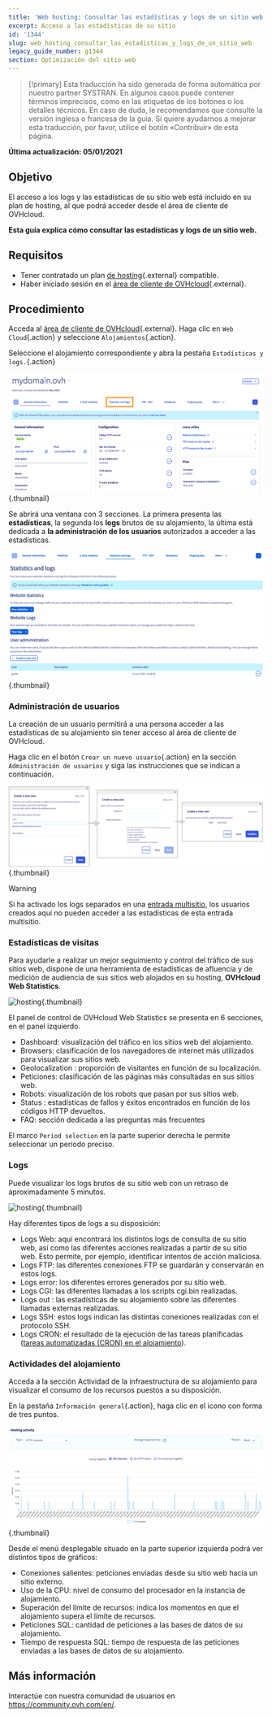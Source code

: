 ```yaml
---
title: 'Web hosting: Consultar las estadísticas y logs de un sitio web'
excerpt: Acceso a las estadísticas de su sitio
id: '1344'
slug: web_hosting_consultar_las_estadisticas_y_logs_de_un_sitio_web
legacy_guide_number: g1344
section: Optimización del sitio web
---
```


> [!primary]
> Esta traducción ha sido generada de forma automática por nuestro partner SYSTRAN. En algunos casos puede contener términos imprecisos, como en las etiquetas de los botones o los detalles técnicos. En caso de duda, le recomendamos que consulte la versión inglesa o francesa de la guía. Si quiere ayudarnos a mejorar esta traducción, por favor, utilice el botón «Contribuir» de esta página.
> 

**Última actualización: 05/01/2021**

## Objetivo

El acceso a los logs y las estadísticas de su sitio web está incluido en su plan de hosting, al que podrá acceder desde el área de cliente de OVHcloud.

**Esta guía explica cómo consultar las estadísticas y logs de un sitio web.**

## Requisitos

- Tener contratado un plan [de hosting](https://www.ovhcloud.com/es-es/web-hosting/){.external} compatible.
- Haber iniciado sesión en el [área de cliente de OVHcloud](https://www.ovh.com/auth/?action=gotomanager&from=https://www.ovh.es/&ovhSubsidiary=es){.external}.

## Procedimiento

Acceda al [área de cliente de OVHcloud](https://www.ovh.com/auth/?action=gotomanager&from=https://www.ovh.es/&ovhSubsidiary=es){.external}. Haga clic en `Web Cloud`{.action} y seleccione `Alojamientos`{.action}.

Seleccione el alojamiento correspondiente y abra la pestaña `Estadísticas y logs.`{.action}

![hosting](images/statistics01.png){.thumbnail}

Se abrirá una ventana con 3 secciones. La primera presenta las **estadísticas**, la segunda los **logs** brutos de su alojamiento, la última está dedicada a **la administración de los usuarios** autorizados a acceder a las estadísticas.

![hosting](images/statistics02u.png){.thumbnail}

### Administración de usuarios

La creación de un usuario permitirá a una persona acceder a las estadísticas de su alojamiento sin tener acceso al área de cliente de OVHcloud. 

Haga clic en el botón `Crear un nuevo usuario`{.action} en la sección `Administración de usuarios` y siga las instrucciones que se indican a continuación.  

![hosting](images/user-statistics01.png){.thumbnail}

> [!warning] 
>
> Si ha activado los logs separados en una [entrada multisitio](../configurar-un-multisitio-en-un-alojamiento-web/#2-anadir-un-dominio-o-subdominio), los usuarios creados aquí no pueden acceder a las estadísticas de esta entrada multisitio.
>

### Estadísticas de visitas

Para ayudarle a realizar un mejor seguimiento y control del tráfico de sus sitios web, dispone de una herramienta de estadísticas de afluencia y de medición de audiencia de sus sitios web alojados en su hosting, **OVHcloud Web Statistics**.

![hosting](images/OWStats01.gif){.thumbnail}

El panel de control de OVHcloud Web Statistics se presenta en 6 secciones, en el panel izquierdo.

- Dashboard: visualización del tráfico en los sitios web del alojamiento.
- Browsers: clasificación de los navegadores de internet más utilizados para visualizar sus sitios web.
- Geolocalization :  proporción de visitantes en función de su localización.
- Peticiones: clasificación de las páginas más consultadas en sus sitios web.
- Robots: visualización de los robots que pasan por sus sitios web.
- Status : estadísticas de fallos y éxitos encontrados en función de los códigos HTTP devueltos.
- FAQ: sección dedicada a las preguntas más frecuentes

El marco `Period selection` en la parte superior derecha le permite seleccionar un período preciso.

### Logs

Puede visualizar los logs brutos de su sitio web con un retraso de aproximadamente 5 minutos.

![hosting](images/logs01.png){.thumbnail}

Hay diferentes tipos de logs a su disposición:

- Logs Web: aquí encontrará los distintos logs de consulta de su sitio web, así como las diferentes acciones realizadas a partir de su sitio web. Esto permite, por ejemplo, identificar intentos de acción maliciosa.
- Logs FTP: las diferentes conexiones FTP se guardarán y conservarán en estos logs.
- Logs error: los diferentes errores generados por su sitio web.
- Logs CGI: las diferentes llamadas a los scripts cgi.bin realizadas.
- Logs out : las estadísticas de su alojamiento sobre las diferentes llamadas externas realizadas.
- Logs SSH: estos logs indican las distintas conexiones realizadas con el protocolo SSH.
- Logs CRON: el resultado de la ejecución de las tareas planificadas ([tareas automatizadas (CRON) en el alojamiento](../web_hosting_tareas_automatizadas_cron/)).

### Actividades del alojamiento

Acceda a la sección Actividad de la infraestructura de su alojamiento para visualizar el consumo de los recursos puestos a su disposición.

En la pestaña `Información general`{.action}, haga clic en el icono con forma de tres puntos.

![hosting](images/statistics03.png){.thumbnail}

Desde el menú desplegable situado en la parte superior izquierda podrá ver distintos tipos de gráficos:

- Conexiones salientes: peticiones enviadas desde su sitio web hacia un sitio externo.
- Uso de la CPU: nivel de consumo del procesador en la instancia de alojamiento.
- Superación del límite de recursos: indica los momentos en que el alojamiento supera el límite de recursos.
- Peticiones SQL: cantidad de peticiones a las bases de datos de su alojamiento.
- Tiempo de respuesta SQL: tiempo de respuesta de las peticiones enviadas a las bases de datos de su alojamiento.

## Más información

Interactúe con nuestra comunidad de usuarios en <https://community.ovh.com/en/>.